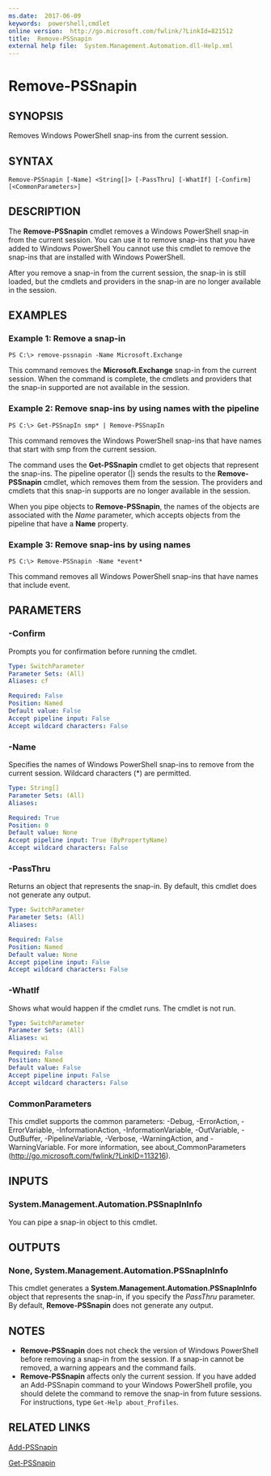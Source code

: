 ```yaml
---
ms.date:  2017-06-09
keywords:  powershell,cmdlet
online version:  http://go.microsoft.com/fwlink/?LinkId=821512
title:  Remove-PSSnapin
external help file:  System.Management.Automation.dll-Help.xml
---
```


# Remove-PSSnapin

## SYNOPSIS
Removes Windows PowerShell snap-ins from the current session.

## SYNTAX

```
Remove-PSSnapin [-Name] <String[]> [-PassThru] [-WhatIf] [-Confirm] [<CommonParameters>]
```

## DESCRIPTION
The **Remove-PSSnapin** cmdlet removes a Windows PowerShell snap-in from the current session.
You can use it to remove snap-ins that you have added to Windows PowerShell You cannot use this cmdlet to remove the snap-ins that are installed with Windows PowerShell.

After you remove a snap-in from the current session, the snap-in is still loaded, but the cmdlets and providers in the snap-in are no longer available in the session.

## EXAMPLES

### Example 1: Remove a snap-in
```
PS C:\> remove-pssnapin -Name Microsoft.Exchange
```

This command removes the **Microsoft.Exchange** snap-in from the current session.
When the command is complete, the cmdlets and providers that the snap-in supported are not available in the session.

### Example 2: Remove snap-ins by using names with the pipeline
```
PS C:\> Get-PSSnapIn smp* | Remove-PSSnapIn
```

This command removes the Windows PowerShell snap-ins that have names that start with smp from the current session.

The command uses the **Get-PSSnapin** cmdlet to get objects that represent the snap-ins.
The pipeline operator (|) sends the results to the **Remove-PSSnapin** cmdlet, which removes them from the session.
The providers and cmdlets that this snap-in supports are no longer available in the session.

When you pipe objects to **Remove-PSSnapin**, the names of the objects are associated with the *Name* parameter, which accepts objects from the pipeline that have a **Name** property.

### Example 3: Remove snap-ins by using names
```
PS C:\> Remove-PSSnapin -Name *event*
```

This command removes all Windows PowerShell snap-ins that have names that include event.

## PARAMETERS

### -Confirm
Prompts you for confirmation before running the cmdlet.

```yaml
Type: SwitchParameter
Parameter Sets: (All)
Aliases: cf

Required: False
Position: Named
Default value: False
Accept pipeline input: False
Accept wildcard characters: False
```

### -Name
Specifies the names of Windows PowerShell snap-ins to remove from the current session.
Wildcard characters (*) are permitted.

```yaml
Type: String[]
Parameter Sets: (All)
Aliases: 

Required: True
Position: 0
Default value: None
Accept pipeline input: True (ByPropertyName)
Accept wildcard characters: False
```

### -PassThru
Returns an object that represents the snap-in.
By default, this cmdlet does not generate any output.

```yaml
Type: SwitchParameter
Parameter Sets: (All)
Aliases: 

Required: False
Position: Named
Default value: None
Accept pipeline input: False
Accept wildcard characters: False
```

### -WhatIf
Shows what would happen if the cmdlet runs.
The cmdlet is not run.

```yaml
Type: SwitchParameter
Parameter Sets: (All)
Aliases: wi

Required: False
Position: Named
Default value: False
Accept pipeline input: False
Accept wildcard characters: False
```

### CommonParameters
This cmdlet supports the common parameters: -Debug, -ErrorAction, -ErrorVariable, -InformationAction, -InformationVariable, -OutVariable, -OutBuffer, -PipelineVariable, -Verbose, -WarningAction, and -WarningVariable. For more information, see about_CommonParameters (http://go.microsoft.com/fwlink/?LinkID=113216).

## INPUTS

### System.Management.Automation.PSSnapInInfo
You can pipe a snap-in object to this cmdlet.

## OUTPUTS

### None, System.Management.Automation.PSSnapInInfo
This cmdlet generates a **System.Management.Automation.PSSnapInInfo** object that represents the snap-in, if you specify the *PassThru* parameter.
By default, **Remove-PSSnapin** does not generate any output.

## NOTES
* **Remove-PSSnapin** does not check the version of Windows PowerShell before removing a snap-in from the session. If a snap-in cannot be removed, a warning appears and the command fails.
* **Remove-PSSnapin** affects only the current session. If you have added an Add-PSSnapin command to your Windows PowerShell profile, you should delete the command to remove the snap-in from future sessions. For instructions, type `Get-Help about_Profiles`.

## RELATED LINKS

[Add-PSSnapin](Add-PSSnapin.md)

[Get-PSSnapin](Get-PSSnapin.md)

